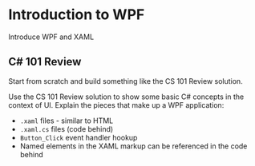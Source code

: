 # Introduction to WPF
Introduce WPF and XAML

## C# 101 Review
Start from scratch and build something like the CS 101 Review solution.

Use the CS 101 Review solution to show some basic C# concepts in the context of UI. Explain the pieces that make up a WPF application:
- `.xaml` files - similar to HTML
- `.xaml.cs` files (code behind)
- `Button_Click` event handler hookup
- Named elements in the XAML markup can be referenced in the code behind
